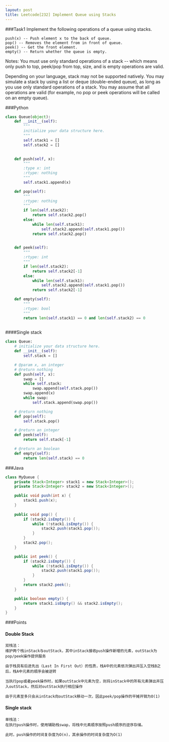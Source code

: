 ```yaml
---
layout: post
title: Leetcode[232] Implement Queue using Stacks
---
```

###Task1
Implement the following operations of a queue using stacks.

	push(x) -- Push element x to the back of queue.
	pop() -- Removes the element from in front of queue.
	peek() -- Get the front element.
	empty() -- Return whether the queue is empty.
Notes:
You must use only standard operations of a stack -- which means only push to top, peek/pop from top, size, and is empty operations are valid.

Depending on your language, stack may not be supported natively. You may simulate a stack by using a list or deque (double-ended queue), as long as you use only standard operations of a stack.
You may assume that all operations are valid (for example, no pop or peek operations will be called on an empty queue).

###Python
```python
class Queue(object):
    def __init__(self):
        """
        initialize your data structure here.
        """
        self.stack1 = []
        self.stack2 = []
        

    def push(self, x):
        """
        :type x: int
        :rtype: nothing
        """
        self.stack1.append(x)

    def pop(self):
        """
        :rtype: nothing
        """
        if len(self.stack2):
            return self.stack2.pop()
        else:
            while len(self.stack1):
                self.stack2.append(self.stack1.pop())
            return self.stack2.pop()
        

    def peek(self):
        """
        :rtype: int
        """
        if len(self.stack2):
            return self.stack2[-1]
        else:
            while len(self.stack1):
                self.stack2.append(self.stack1.pop())
            return self.stack2[-1]

    def empty(self):
        """
        :rtype: bool
        """
        return len(self.stack1) == 0 and len(self.stack2) == 0
        
```

####Single stack
```python
class Queue:
    # initialize your data structure here.
    def __init__(self):
        self.stack = []

    # @param x, an integer
    # @return nothing
    def push(self, x):
        swap = []
        while self.stack:
            swap.append(self.stack.pop())
        swap.append(x)
        while swap:
            self.stack.append(swap.pop())

    # @return nothing
    def pop(self):
        self.stack.pop()

    # @return an integer
    def peek(self):
        return self.stack[-1]

    # @return an boolean
    def empty(self):
        return len(self.stack) == 0
```

###Java
```java
class MyQueue {
    private Stack<Integer> stack1 = new Stack<Integer>();
    private Stack<Integer> stack2 = new Stack<Integer>();

    public void push(int x) {
        stack1.push(x);
    }
    
    public void pop() {
        if (stack2.isEmpty()) {
            while (!stack1.isEmpty()) {
                stack2.push(stack1.pop());   
            }
        }
        stack2.pop();
    }

    public int peek() {
        if (stack2.isEmpty()) {
            while (!stack1.isEmpty()) {
                stack2.push(stack1.pop());
            }
        }
        return stack2.peek();
    }

    public boolean empty() {
        return stack1.isEmpty() && stack2.isEmpty();
    }
}
```

###Points
#### Double Stack
	双栈法：
	维护两个栈inStack与outStack，其中inStack接收push操作新增的元素，outStack为pop/peek操作提供服务
	
	由于栈具有后进先出（Last In First Out）的性质，栈A中的元素依次弹出并压入空栈B之后，栈A中元素的顺序会被逆转
	
	当执行pop或者peek操作时，如果outStack中元素为空，则将inStack中的所有元素弹出并压入outStack，然后对outStack执行相应操作
	
	由于元素至多只会从inStack向outStack移动一次，因此peek/pop操作的平摊开销为O(1)
	
#### Single stack
	单栈法：
	在执行push操作时，使用辅助栈swap，将栈中元素顺序按照push顺序的逆序存储。
	
	此时，push操作的时间复杂度为O(n)，其余操作的时间复杂度为O(1)